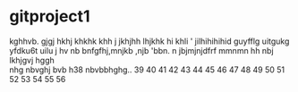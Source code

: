 # gitproject1
kghhvb. gjgj hkhj khkhk khh j
jkhjhh 
lhjkhk 
hi khli 
'
 jilhihihihid guyfflg uitgukg yfdku6t uilu j hv nb bnfgfhj,mnjkb ,njb 
 'bbn. n jbjmjnjdfrf mmnmn hh nbj
lkhjgvj hggh  
nhg  nbvghj bvb h38
 nbvbbhghg..
39
40
41
42
43
44
45
46
47
48
49
50
51
52
53
54
55
56